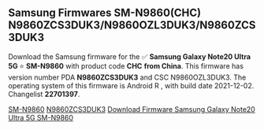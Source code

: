 <h2>Samsung Firmwares SM-N9860(CHC) N9860ZCS3DUK3/N9860OZL3DUK3/N9860ZCS3DUK3</h2>
Download the Samsung firmware for the ✅ <strong>Samsung Galaxy Note20 Ultra 5G </strong> ⭐ <strong>SM-N9860</strong> with product code <strong>CHC</strong> <strong> from China</strong>. This firmware has version number PDA <strong>N9860ZCS3DUK3</strong> and CSC N9860OZL3DUK3. The operating system of this firmware is Android R , with build date 2021-12-02. Changelist <strong>22701397</strong>.


[SM-N9860](https://samfirm.shop/samsung/model/SM-N9860)
[N9860ZCS3DUK3](https://samfirm.shop/samsung/pda/N9860ZCS3DUK3)
[Download Firmware Samsung Galaxy Note20 Ultra 5G SM-N9860](https://samfirm.shop/samsung/firmware/479562)
